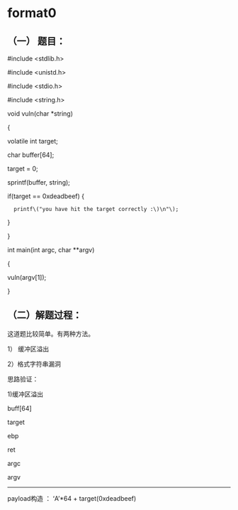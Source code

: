 # format0

## （一） 题目：

\#include &lt;stdlib.h&gt;

\#include &lt;unistd.h&gt;

\#include &lt;stdio.h&gt;

\#include &lt;string.h&gt;

void vuln\(char \*string\)

{

volatile int target;

char buffer\[64\];

target = 0;

sprintf\(buffer, string\);

if\(target == 0xdeadbeef\) {

```
  printf\("you have hit the target correctly :\)\n"\);
```

}

}

int main\(int argc, char \*\*argv\)

{

vuln\(argv\[1\]\);

}

## （二）解题过程：

这道题比较简单。有两种方法。

1） 缓冲区溢出

2）格式字符串漏洞

思路验证：

1\)缓冲区溢出

buff\[64\]

target

ebp

ret

argc

argv

---

payload构造 ： ‘A’\*64 + target\(0xdeadbeef\)

